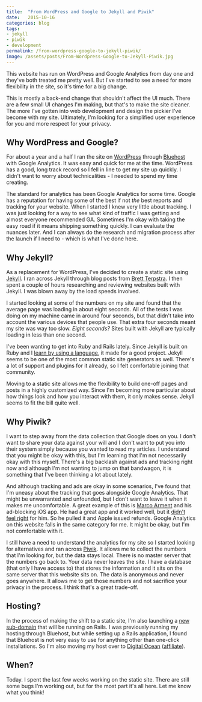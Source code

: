 ```yaml
---
title:  "From WordPress and Google to Jekyll and Piwik"
date:   2015-10-16
categories: blog
tags:
- jekyll
- piwik
- development
permalink: /from-wordpress-google-to-jekyll-piwik/
image: /assets/posts/From-Wordpress-Google-to-Jekyll-Piwik.jpg
---
```


This website has run on WordPress and Google Analytics from day one and they've both treated me pretty well. But I've started to see a need for more flexibility in the site, so it's time for a big change.

<!--more-->

This is mostly a back-end change that shouldn't affect the UI much. There are a few small UI changes I'm making, but that's to make the site cleaner. The more I've gotten into web development and design the pickier I've become with my site. Ultimately, I'm looking for a simplified user experience for you and more respect for your privacy.

## Why WordPress and Google?

For about a year and a half I ran the site on [WordPress][WordPress] through [Bluehost][Bluehost] with Google Analytics.  It was easy and quick for me at the time. WordPress has a good, long track record so I fell in line to get my site up quickly. I didn't want to worry about technicalities - I needed to spend my time creating.

The standard for analytics has been Google Analytics for some time. Google has a reputation for having some of the best if not *the* best reports and tracking for your website. When I started I knew very little about tracking. I was just looking for a way to see what kind of traffic I was getting and almost everyone recommended GA. Sometimes I'm okay with taking the easy road if it means shipping something quickly. I can evaluate the nuances later. And I can always do the research and migration process after the launch if I need to - which is what I've done here.

## Why Jekyll?

As a replacement for WordPress, I've decided to create a static site using [Jekyll][Jekyll]. I ran across Jekyll through blog posts from [Brett Terpstra][BrettTerpstra]. I then spent a couple of hours researching and reviewing websites built with Jekyll. I was blown away by the load speeds involved.

I started looking at some of the numbers on my site and found that the average page was loading in about eight seconds. All of the tests I was doing on my machine came in around four seconds, but that didn't take into account the various devices that people use. That extra four seconds meant my site was way too slow. *Eight seconds?* Sites built with Jekyll are typically loading in less than one second.

I've been wanting to get into Ruby and Rails lately. Since Jekyll is built on Ruby and I [learn by using a language][LearnComputerLanguage], it made for a good project. Jekyll seems to be one of the most common static site generators as well. There's a lot of support and plugins for it already, so I felt comfortable joining that community.

Moving to a static site allows me the flexibility to build one-off pages and posts in a highly customized way. Since I'm becoming more particular about how things look and how you interact with them, it only makes sense. Jekyll seems to fit the bill quite well.

## Why Piwik?

I want to step away from the data collection that Google does on you. I don't want to share your data against your will and I don't want to put you into their system simply because you wanted to read my articles. I understand that you might be okay with this, but I'm learning that I'm not necessarily okay with this myself. There's a big backlash against ads and tracking right now and although I'm not wanting to jump on that bandwagon, it is something that I've been thinking a lot about lately.

And although tracking and ads are okay in some scenarios, I've found that I'm uneasy about the tracking that goes alongside Google Analytics. That might be unwarranted and unfounded, but I don't want to leave it when it makes me uncomfortable. A great example of this is [Marco Arment][MarcoArment] and his ad-blocking iOS app. He had a great app and it worked well, but it [didn't feel right][MarcoDidntFeelRight] for him. So he pulled it and Apple issued refunds. Google Analytics on this website falls in the same category for me. It might be okay, but I'm not comfortable with it.

I still have a need to understand the analytics for my site so I started looking for alternatives and ran across [Piwik][Piwik]. It allows me to collect the numbers that I'm looking for, but the data stays local. There is no master server that the numbers go back to. Your data never leaves the site. I have a database (that only I have access to) that stores the information and it sits on the same server that this website sits on. The data is anonymous and never goes anywhere. It allows me to get those numbers and not sacrifice your privacy in the process. I think that's a great trade-off.

## Hosting?

In the process of making the shift to a static site, I'm also launching a [new sub-domain][Tools] that will be running on Rails. I was previously running my hosting through Bluehost, but while setting up a Rails application, I found that Bluehost is not very easy to use for anything other than one-click installations. So I'm also moving my host over to [Digital Ocean][DigitalOcean] ([affiliate][DigitalOceanAffiliate]).

## When?

Today. I spent the last few weeks working on the static site. There are still some bugs I'm working out, but for the most part it's all here. Let me know what you think!

[Jekyll]: http://jekyllrb.com/
[Piwik]: http://piwik.org/
[MarcoDidntFeelRight]: http://www.marco.org/2015/09/18/just-doesnt-feel-good
[Tools]: http://tools.joebuhlig.com/
[Bluehost]: http://www.bluehost.com/
[WordPress]: https://wordpress.org/
[BrettTerpstra]: http://brettterpstra.com/
[MarcoArment]: http://www.marco.org/
[DigitalOceanAffiliate]: https://www.digitalocean.com/?refcode=b0f9f06b6067
[LearnComputerLanguage]: http://joebuhlig.com/7/
[DigitalOcean]: https://www.digitalocean.com/